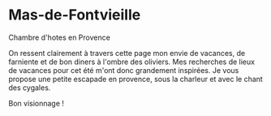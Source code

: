# Mas-de-Fontvieille
Chambre d'hotes en Provence


On ressent clairement à travers cette page mon envie de vacances, de farniente et de bon diners à l'ombre des oliviers. Mes recherches de lieux de vacances pour cet été m'ont donc grandement inspirées. Je vous propose une petite escapade en provence, sous la charleur et avec le chant des cygales.

Bon visionnage !

